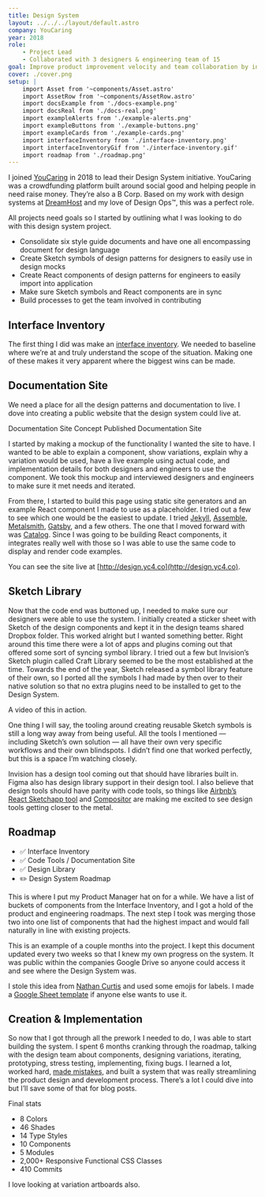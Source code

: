 ```yaml
---
title: Design System
layout: ../../../layout/default.astro
company: YouCaring
year: 2018
role:
    - Project Lead
    - Collaborated with 3 designers & engineering team of 15
goal: Improve product improvement velocity and team collaboration by initiating design systems
cover: ./cover.png
setup: |
    import Asset from '~components/Asset.astro'
    import AssetRow from '~components/AssetRow.astro'
    import docsExample from './docs-example.png'
    import docsReal from './docs-real.png'
    import exampleAlerts from './example-alerts.png'
    import exampleButtons from './example-buttons.png'
    import exampleCards from './example-cards.png'
    import interfaceInventory from './interface-inventory.png'
    import interfaceInventoryGif from './interface-inventory.gif'
    import roadmap from './roadmap.png'
---
```


I joined [YouCaring](https://youcaring.com/) in 2018 to lead their Design System initiative. YouCaring was a crowdfunding platform built around social good and helping people in need raise money. They’re also a B Corp. Based on my work with design systems at [DreamHost](/work/dreamhost/) and my love of Design Ops&trade;, this was a perfect role.

All projects need goals so I started by outlining what I was looking to do with this design system project.

-   Consolidate six style guide documents and have one all encompassing document for design language
-   Create Sketch symbols of design patterns for designers to easily use in design mocks
-   Create React components of design patterns for engineers to easily import into application
-   Make sure Sketch symbols and React components are in sync
-   Build processes to get the team involved in contributing

## Interface Inventory

<AssetRow>
	<Asset src={interfaceInventoryGif} alt='Interface Inventory'/>
	<Asset src={interfaceInventory} alt='Interface Inventory'/>
</AssetRow>

The first thing I did was make an [interface inventory](http://bradfrost.com/blog/post/interface-inventory/). We needed to baseline where we’re at and truly understand the scope of the situation. Making one of these makes it very apparent where the biggest wins can be made.

## Documentation Site

We need a place for all the design patterns and documentation to live. I dove into creating a public website that the design system could live at.

<AssetRow>
	<Asset src={docsExample} href={docsExample} alt='Documentation Site Concept'>Documentation Site Concept</Asset>
	<Asset src={docsReal} href={docsReal} alt='Published Documentation Site'>Published Documentation Site</Asset>
</AssetRow>

I started by making a mockup of the functionality I wanted the site to have. I wanted to be able to explain a component, show variations, explain why a variation would be used, have a live example using actual code, and implementation details for both designers and engineers to use the component. We took this mockup and interviewed designers and engineers to make sure it met needs and iterated.

From there, I started to build this page using static site generators and an example React component I made to use as a placeholder. I tried out a few to see which one would be the easiest to update. I tried [Jekyll](https://jekyllrb.com/), [Assemble](http://assemble.io/), [Metalsmith](http://www.metalsmith.io/), [Gatsby](https://www.gatsbyjs.org/), and a few others. The one that I moved forward with was [Catalog](https://www.catalog.style/). Since I was going to be building React components, it integrates really well with those so I was able to use the same code to display and render code examples.

You can see the site live at [http://design.yc4.co](http://design.yc4.co).

## Sketch Library

Now that the code end was buttoned up, I needed to make sure our designers were able to use the system. I initially created a sticker sheet with Sketch of the design components and kept it in the design teams shared Dropbox folder. This worked alright but I wanted something better. Right around this time there were a lot of apps and plugins coming out that offered some sort of syncing symbol library. I tried out a few but Invision’s Sketch plugin called Craft Library seemed to be the most established at the time. Towards the end of the year, Sketch released a symbol library feature of their own, so I ported all the symbols I had made by then over to their native solution so that no extra plugins need to be installed to get to the Design System.

A video of this in action.

<Asset
	src="https://d3vv6lp55qjaqc.cloudfront.net/items/0N0n2Z2p2A3c452a2P0H/Screen%20Recording%202017-11-20%20at%2002.36%20PM.mov"
	alt="Using Sketch Library"
	type="video"
/>

One thing I will say, the tooling around creating reusable Sketch symbols is still a long way away from being useful. All the tools I mentioned — including Sketch’s own solution — all have their own very specific workflows and their own blindspots. I didn’t find one that worked perfectly, but this is a space I’m watching closely.

Invision has a design tool coming out that should have libraries built in. Figma also has design library support in their design tool. I also believe that design tools should have parity with code tools, so things like [Airbnb’s React Sketchapp tool](http://airbnb.io/react-sketchapp/) and [Compositor](https://compositor.io/) are making me excited to see design tools getting closer to the metal.

## Roadmap

-   ✅ Interface Inventory
-   ✅ Code Tools / Documentation Site
-   ✅ Design Library
-   ✏️ Design System Roadmap

This is where I put my Product Manager hat on for a while. We have a list of buckets of components from the Interface Inventory, and I got a hold of the product and engineering roadmaps. The next step I took was merging those two into one list of components that had the highest impact and would fall naturally in line with existing projects.

<Asset src={roadmap} alt="Design System Roadmap" />

This is an example of a couple months into the project. I kept this document updated every two weeks so that I knew my own progress on the system. It was public within the companies Google Drive so anyone could access it and see where the Design System was.

I stole this idea from [Nathan Curtis](https://medium.com/eightshapes-llc/system-features-step-by-step-e69c90982630) and used some emojis for labels. I made a [Google Sheet template](https://docs.google.com/spreadsheets/d/1wmQMPU1c49SkJDvKM7e8dtTVFeeHWLx3M0rumTZB6f4/edit?usp=sharing) if anyone else wants to use it.

## Creation & Implementation

So now that I got through all the prework I needed to do, I was able to start building the system. I spent 6 months cranking through the roadmap, talking with the design team about components, designing variations, iterating, prototyping, stress testing, implementing, fixing bugs. I learned a lot, worked hard, [made mistakes](/post/horizontal-vertical-thinking), and built a system that was really streamlining the product design and development process. There’s a lot I could dive into but I’ll save some of that for blog posts.

<Asset
	src="https://d3vv6lp55qjaqc.cloudfront.net/items/3u3Y1R3G0G3F2U2T0s37/Screen%20Recording%202018-03-26%20at%2007.53%20PM.mov"
	alt="Design System"
	type="video"
/>

Final stats

-   8 Colors
-   46 Shades
-   14 Type Styles
-   10 Components
-   5 Modules
-   2,000+ Responsive Functional CSS Classes
-   410 Commits

I love looking at variation artboards also.

<Asset src={exampleAlerts} href={exampleAlerts} alt="Alert Example" />
<Asset src={exampleButtons} href={exampleButtons} alt="Button Example" />
<Asset src={exampleCards} href={exampleCards} alt="Card Example" />
